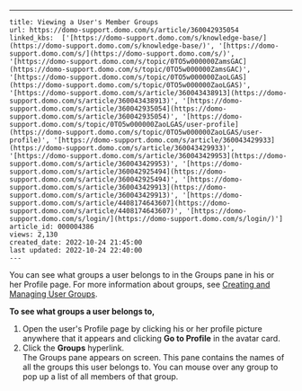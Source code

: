 ---
    title: Viewing a User's Member Groups
    url: https://domo-support.domo.com/s/article/360042935054
    linked_kbs:  ['[https://domo-support.domo.com/s/knowledge-base/](https://domo-support.domo.com/s/knowledge-base/)', '[https://domo-support.domo.com/s/](https://domo-support.domo.com/s/)', '[https://domo-support.domo.com/s/topic/0TO5w000000ZamsGAC](https://domo-support.domo.com/s/topic/0TO5w000000ZamsGAC)', '[https://domo-support.domo.com/s/topic/0TO5w000000ZaoLGAS](https://domo-support.domo.com/s/topic/0TO5w000000ZaoLGAS)', '[https://domo-support.domo.com/s/article/360043438913](https://domo-support.domo.com/s/article/360043438913)', '[https://domo-support.domo.com/s/article/360042935054](https://domo-support.domo.com/s/article/360042935054)', '[https://domo-support.domo.com/s/topic/0TO5w000000ZaoLGAS/user-profile](https://domo-support.domo.com/s/topic/0TO5w000000ZaoLGAS/user-profile)', '[https://domo-support.domo.com/s/article/360043429933](https://domo-support.domo.com/s/article/360043429933)', '[https://domo-support.domo.com/s/article/360043429953](https://domo-support.domo.com/s/article/360043429953)', '[https://domo-support.domo.com/s/article/360042925494](https://domo-support.domo.com/s/article/360042925494)', '[https://domo-support.domo.com/s/article/360043429913](https://domo-support.domo.com/s/article/360043429913)', '[https://domo-support.domo.com/s/article/4408174643607](https://domo-support.domo.com/s/article/4408174643607)', '[https://domo-support.domo.com/s/login/](https://domo-support.domo.com/s/login/)']
    article_id: 000004386
    views: 2,130
    created_date: 2022-10-24 21:45:00
    last updated: 2022-10-24 22:40:00
    ---



You can see what groups a user belongs to in the Groups pane in his or her Profile page. For more information about groups, see [Creating and Managing User Groups](/s/article/360043438913 "Managing Users and Groups").


**To see what groups a user belongs to,**


1. Open the user's Profile page by clicking his or her profile picture anywhere that it appears and clicking **Go to Profile** in the avatar card.
2. Click the **Groups** hyperlink.  
 The Groups pane appears on screen. This pane contains the names of all the groups this user belongs to. You can mouse over any group to pop up a list of all members of that group.
